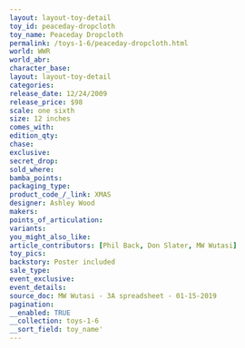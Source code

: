 ```yaml
---
layout: layout-toy-detail 
toy_id: peaceday-dropcloth
toy_name: Peaceday Dropcloth
permalink: /toys-1-6/peaceday-dropcloth.html
world: WWR
world_abr: 
character_base: 
layout: layout-toy-detail
categories: 
release_date: 12/24/2009
release_price: $98 
scale: one sixth
size: 12 inches
comes_with: 
edition_qty: 
chase: 
exclusive: 
secret_drop: 
sold_where: 
bamba_points: 
packaging_type: 
product_code_/_link: XMAS
designer: Ashley Wood
makers: 
points_of_articulation: 
variants: 
you_might_also_like: 
article_contributors: [Phil Back, Don Slater, MW Wutasi]
toy_pics: 
backstory: Poster included
sale_type: 
event_exclusive: 
event_details: 
source_doc: MW Wutasi - 3A spreadsheet - 01-15-2019
pagination: 
__enabled: TRUE
__collection: toys-1-6
__sort_field: toy_name'
---
```

